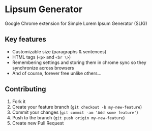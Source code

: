 # Lipsum Generator
Google Chrome extension for Simple Lorem Ipsum Generator (SLIG)

## Key features
 - Customizable size (paragraphs & sentences)
 - HTML tags (`<p>` and `<br \>`)
 - Remembering settings and storing them in chrome sync so they synchronize across browsers
 - And of course, forever free unlike others...

 ## Contributing

1. Fork it
2. Create your feature branch (`git checkout -b my-new-feature`)
3. Commit your changes (`git commit -am 'Add some feature'`)
4. Push to the branch (`git push origin my-new-feature`)
5. Create new Pull Request
